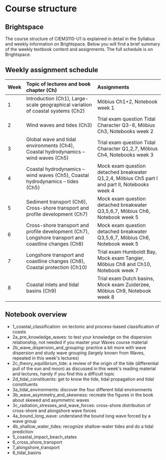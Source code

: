 Course structure
=======================

## Brightspace 

The course structure of CIEM3110-U1 is explained in detail in the Syllabus and weekly information on Brightspace. Below you will find a brief summary of the weekly textbook content and assignments. The full schedule is on Brightspace. 

## Weekly assignment schedule 

Week      | Topic of lectures and book chapter (Ch) | Assignments     |
| :---        |    :----   |          :--- |
| 1      | Introduction (Ch1), Large-scale geographical variation of coastal systems (Ch2)      | Möbius Ch1+2, Notebook week 1 |
| 2   | Wind waves and tides (Ch3)      | Trial exam question Tidal Character Q3-6, Möbius Ch3, Notebooks week 2 | 
| 3   | Global wave and tidal environments (Ch4), Coastal hydrodynamics – wind waves (Ch5)      | Trial exam question Tidal Character Q1,2,7, Möbius Ch4, Notebooks week 3    |
| 4   | Coastal hydrodynamics – wind waves (Ch5), Coastal hydrodynamics – tides (Ch5)      | Mock exam question detached breakwater Q1,2,4, Möbius Ch5 part I and part II, Notebooks week 4    |
| 5   | Sediment transport (Ch6), Cross-shore transport and profile development (Ch7)    | Mock exam question detached breakwater Q3,5,6,7, Möbius Ch6, Notebook week 5    |
| 6   | Cross-shore transport and profile development (Ch7), Longshore transport and coastline changes (Ch8) | Mock exam question detached breakwater Q3,5,6,7, Möbius Ch6, Notebook week 5    |
| 7   | Longshore transport and coastline changes (Ch8), Coastal protection (Ch10)    | Trial exam Humboldt Bay, Mock exam Tangier, Möbius Ch8 and Ch10, Notebook week 7   |
| 8   | Coastal inlets and tidal basins (Ch9)   | Trial exam Dutch basins, Mock exam Zuiderzee, Möbius Ch9, Notebook week 8  |

## Notebook overview

- 1_coastal_classification: on tectonic and process-based classification of coasts
- 2a_pre_knowledge_waves: to test your knowledge on the dispersion relationship, not needed if you master your Waves course material
- 2b_wave_dispersion_and_grouping: practice a bit more with wave dispersion and study wave grouping (largely known from Waves, repeated in this week's lectures)
- 2c_theory_equilibrium_tide: a review of the origin of the tide (differential pull of the sun and moon) as discussed in this week's reading material and lectures, handy if you find this a difficult topic
- 2d_tidal_constituents: get to know the tide, tidal propagation and tidal constituents
- 3a_tidal_environments: discover the four different tidal environments
- 3b_wave_asymmetry_and_skewness: recreate the figures in the book about skewed and asymmetric waves
- 3c_radiation_stresses_and_wave_forces: cross-shore distribution of cross-shore and alongshore wave forces
- 4a_bound_long_wave: understand the bound long wave forced by a wave group
- 4b_shallow_water_tides: recognize shallow-water tides and do a tidal prediction
- 5_coastal_impact_beach_states
- 6_cross_shore_transport
- 7_alongshore_transport
- 8_tidal_basins
 
